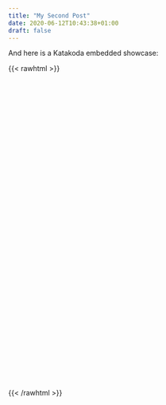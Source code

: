 ```yaml
---
title: "My Second Post"
date: 2020-06-12T10:43:38+01:00
draft: false
---
```

And here is a Katakoda embedded showcase:

{{< rawhtml >}}
  <script src="//katacoda.com/embed.js"></script>
  <div id="katacoda-scenario-1"
    data-katacoda-id="tfogo/k8s"
    data-katacoda-color="004d7f"
    style="height: 600px; padding-top: 20px;"></div>
{{< /rawhtml >}}

